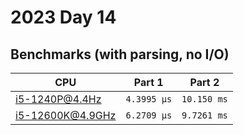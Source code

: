 # 2023 Day 14

## Benchmarks (with parsing, no I/O)

| CPU              | Part 1      | Part 2      |
| ---------------- | ----------- | ----------- |
| i5-1240P@4.4Hz   | `4.3995 µs` | `10.150 ms` |
| i5-12600K@4.9GHz | `6.2709 µs` | `9.7261 ms` |
